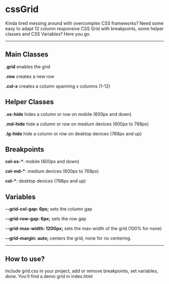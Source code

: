 # cssGrid

Kinda tired messing around with overcomplex CSS frameworks? Need some easy to adapt 12 column responsive CSS Grid with breakpoints, some helper classes and CSS Variables? Here you go.

---

## Main Classes

**.grid** enables the grid

**.row** creates a new row

**.col-x** creates a column spanning x columns (1-12)

## Helper Classes

**.xs-hide** hides a column or row on mobile (600px and down)

**.md-hide** hide a column or row on medium devices (600px to 768px)

**.lg-hide** hide a column or row on desktop devices (768px and up)

## Breakpoints

**col-xs-\***: mobile (600px and down)

**col-md-\***: medium devices (600px to 768px)

**col-\***: desktop devices (768px and up)

## Variables

**--grid-col-gap: 6px;** sets the column gap

**--grid-row-gap: 6px;** sets the row gap

**--grid-max-width: 1200px;** sets the max-width of the grid (100% for none)

**--grid-margin: auto;** centers the grid, none for no centering.

---

## How to use?

Include grid.css in your project, add or remove breakpoints, set variables, done. You'll find a demo grid in index.html
